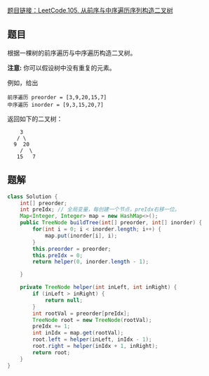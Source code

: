 [题目链接：LeetCode.105. 从前序与中序遍历序列构造二叉树](https://leetcode-cn.com/problems/construct-binary-tree-from-preorder-and-inorder-traversal/)

## 题目

根据一棵树的前序遍历与中序遍历构造二叉树。

**注意:**
你可以假设树中没有重复的元素。

例如，给出

```
前序遍历 preorder = [3,9,20,15,7]
中序遍历 inorder = [9,3,15,20,7]
```

返回如下的二叉树：

```
    3
   / \
  9  20
    /  \
   15   7
```

## 题解

```java
class Solution {
    int[] preorder;
    int preIdx; // 全局变量，每创建一个节点，preIdx右移一位。
    Map<Integer, Integer> map = new HashMap<>();
    public TreeNode buildTree(int[] preorder, int[] inorder) {
        for(int i = 0; i < inorder.length; i++) {
            map.put(inorder[i], i);
        }
        this.preorder = preorder;
        this.preIdx = 0;
        return helper(0, inorder.length - 1); 

    }

    private TreeNode helper(int inLeft, int inRight) {
        if (inLeft > inRight) {
            return null;
        }
        int rootVal = preorder[preIdx];
        TreeNode root = new TreeNode(rootVal);
        preIdx += 1;
        int inIdx = map.get(rootVal);
        root.left = helper(inLeft, inIdx - 1);
        root.right = helper(inIdx + 1, inRight);
        return root;
    }
}
```

